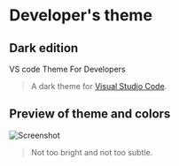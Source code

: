 # Developer's theme
## Dark edition
 VS code Theme For Developers

> A dark theme for [Visual Studio Code](http://code.visualstudio.com).

## Preview of theme and colors
![Screenshot](https://postimg.cc/nXTLN63F)

> Not too bright and not too subtle. 